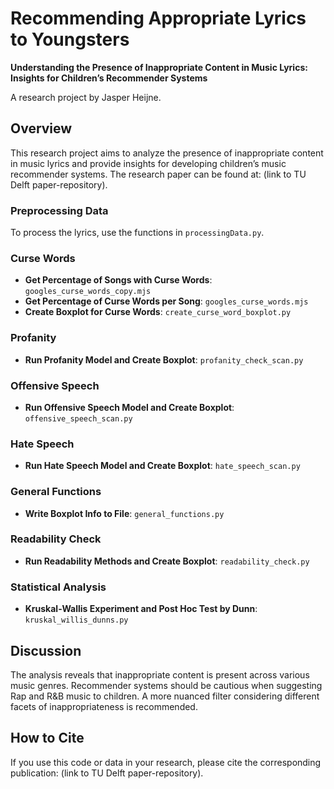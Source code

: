 # Recommending Appropriate Lyrics to Youngsters

**Understanding the Presence of Inappropriate Content in Music Lyrics: Insights for Children’s Recommender Systems**

A research project by Jasper Heijne.

## Overview

This research project aims to analyze the presence of inappropriate content in music lyrics and provide insights for developing children’s music recommender systems. The research paper can be found at: (link to TU Delft paper-repository).

### Preprocessing Data

To process the lyrics, use the functions in `processingData.py`.

### Curse Words

- **Get Percentage of Songs with Curse Words**: `googles_curse_words_copy.mjs`
- **Get Percentage of Curse Words per Song**: `googles_curse_words.mjs`
- **Create Boxplot for Curse Words**: `create_curse_word_boxplot.py`

### Profanity

- **Run Profanity Model and Create Boxplot**: `profanity_check_scan.py`

### Offensive Speech

- **Run Offensive Speech Model and Create Boxplot**: `offensive_speech_scan.py`

### Hate Speech

- **Run Hate Speech Model and Create Boxplot**: `hate_speech_scan.py`

### General Functions

- **Write Boxplot Info to File**: `general_functions.py`

### Readability Check

- **Run Readability Methods and Create Boxplot**: `readability_check.py`

### Statistical Analysis

- **Kruskal-Wallis Experiment and Post Hoc Test by Dunn**: `kruskal_willis_dunns.py`

## Discussion

The analysis reveals that inappropriate content is present across various music genres. Recommender systems should be cautious when suggesting Rap and R&B music to children. A more nuanced filter considering different facets of inappropriateness is recommended.

## How to Cite

If you use this code or data in your research, please cite the corresponding publication: (link to TU Delft paper-repository).


